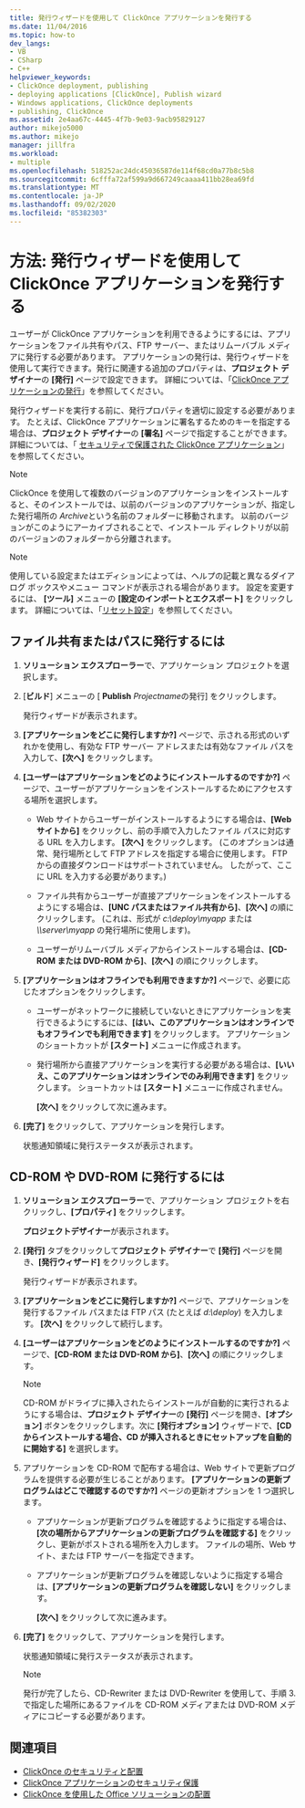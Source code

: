 ```yaml
---
title: 発行ウィザードを使用して ClickOnce アプリケーションを発行する
ms.date: 11/04/2016
ms.topic: how-to
dev_langs:
- VB
- CSharp
- C++
helpviewer_keywords:
- ClickOnce deployment, publishing
- deploying applications [ClickOnce], Publish wizard
- Windows applications, ClickOnce deployments
- publishing, ClickOnce
ms.assetid: 2e4aa67c-4445-4f7b-9e03-9acb95829127
author: mikejo5000
ms.author: mikejo
manager: jillfra
ms.workload:
- multiple
ms.openlocfilehash: 518252ac24dc45036587de114f68cd0a77b8c5b8
ms.sourcegitcommit: 6cfffa72af599a9d667249caaaa411bb28ea69fd
ms.translationtype: MT
ms.contentlocale: ja-JP
ms.lasthandoff: 09/02/2020
ms.locfileid: "85382303"
---
```

# <a name="how-to-publish-a-clickonce-application-using-the-publish-wizard"></a>方法: 発行ウィザードを使用して ClickOnce アプリケーションを発行する
ユーザーが ClickOnce アプリケーションを利用できるようにするには、アプリケーションをファイル共有やパス、FTP サーバー、またはリムーバブル メディアに発行する必要があります。 アプリケーションの発行は、発行ウィザードを使用して実行できます。発行に関連する追加のプロパティは、**プロジェクト デザイナー**の **[発行]** ページで設定できます。 詳細については、「[ClickOnce アプリケーションの発行](../deployment/publishing-clickonce-applications.md)」を参照してください。

発行ウィザードを実行する前に、発行プロパティを適切に設定する必要があります。 たとえば、ClickOnce アプリケーションに署名するためのキーを指定する場合は、**プロジェクト デザイナー**の **[署名]** ページで指定することができます。 詳細については、「 [セキュリティで保護された ClickOnce アプリケーション](../deployment/securing-clickonce-applications.md)」を参照してください。

> [!NOTE]
> ClickOnce を使用して複数のバージョンのアプリケーションをインストールすると、そのインストールでは、以前のバージョンのアプリケーションが、指定した発行場所の *Archive*という名前のフォルダーに移動されます。 以前のバージョンがこのようにアーカイブされることで、インストール ディレクトリが以前のバージョンのフォルダーから分離されます。

> [!NOTE]
> 使用している設定またはエディションによっては、ヘルプの記載と異なるダイアログ ボックスやメニュー コマンドが表示される場合があります。 設定を変更するには、 **[ツール]** メニューの **[設定のインポートとエクスポート]** をクリックします。 詳細については、「[リセット設定](../ide/environment-settings.md#reset-settings)」を参照してください。

## <a name="to-publish-to-a-file-share-or-path"></a>ファイル共有またはパスに発行するには

1. **ソリューション エクスプローラー**で、アプリケーション プロジェクトを選択します。

2. [**ビルド**] メニューの [ **Publish** *Projectname*の発行] をクリックします。

    発行ウィザードが表示されます。

3. **[アプリケーションをどこに発行しますか?]** ページで、示される形式のいずれかを使用し、有効な FTP サーバー アドレスまたは有効なファイル パスを入力して、**[次へ]** をクリックします。

4. **[ユーザーはアプリケーションをどのようにインストールするのですか?]** ページで、ユーザーがアプリケーションをインストールするためにアクセスする場所を選択します。

   - Web サイトからユーザーがインストールするようにする場合は、**[Web サイトから]** をクリックし、前の手順で入力したファイル パスに対応する URL を入力します。 **[次へ]** をクリックします。 (このオプションは通常、発行場所として FTP アドレスを指定する場合に使用します。 FTP からの直接ダウンロードはサポートされていません。 したがって、ここに URL を入力する必要があります。)

   - ファイル共有からユーザーが直接アプリケーションをインストールするようにする場合は、**[UNC パスまたはファイル共有から]**、**[次へ]** の順にクリックします。 (これは、形式が *c:\deploy\myapp* または *\\\server\myapp* の発行場所に使用します)。

   - ユーザーがリムーバブル メディアからインストールする場合は、**[CD-ROM または DVD-ROM から]**、**[次へ]** の順にクリックします。

5. **[アプリケーションはオフラインでも利用できますか?]** ページで、必要に応じたオプションをクリックします。

   - ユーザーがネットワークに接続していないときにアプリケーションを実行できるようにするには、**[はい、このアプリケーションはオンラインでもオフラインでも利用できます]** をクリックします。 アプリケーションのショートカットが **[スタート]** メニューに作成されます。

   - 発行場所から直接アプリケーションを実行する必要がある場合は、**[いいえ、このアプリケーションはオンラインでのみ利用できます]** をクリックします。 ショートカットは **[スタート]** メニューに作成されません。

     **[次へ]** をクリックして次に進みます。

6. **[完了]** をクリックして、アプリケーションを発行します。

    状態通知領域に発行ステータスが表示されます。

## <a name="to-publish-to-a-cd-rom-or-dvd-rom"></a>CD-ROM や DVD-ROM に発行するには

1. **ソリューション エクスプローラー**で、アプリケーション プロジェクトを右クリックし、**[プロパティ]** をクリックします。

    **プロジェクトデザイナー**が表示されます。

2. **[発行]** タブをクリックして**プロジェクト デザイナー**で **[発行]** ページを開き、**[発行ウィザード]** をクリックします。

    発行ウィザードが表示されます。

3. **[アプリケーションをどこに発行しますか?]** ページで、アプリケーションを発行するファイル パスまたは FTP パス (たとえば *d:\deploy*) を入力します。 **[次へ]** をクリックして続行します。

4. **[ユーザーはアプリケーションをどのようにインストールするのですか?]** ページで、**[CD-ROM または DVD-ROM から]**、**[次へ]** の順にクリックします。

   > [!NOTE]
   > CD-ROM がドライブに挿入されたらインストールが自動的に実行されるようにする場合は、**プロジェクト デザイナー**の **[発行]** ページを開き、**[オプション]** ボタンをクリックします。次に **[発行オプション]** ウィザードで、**[CD からインストールする場合、CD が挿入されるときにセットアップを自動的に開始する]** を選択します。

5. アプリケーションを CD-ROM で配布する場合は、Web サイトで更新プログラムを提供する必要が生じることがあります。 **[アプリケーションの更新プログラムはどこで確認するのですか?]** ページの更新オプションを 1 つ選択します。

   - アプリケーションが更新プログラムを確認するように指定する場合は、**[次の場所からアプリケーションの更新プログラムを確認する]** をクリックし、更新がポストされる場所を入力します。 ファイルの場所、Web サイト、または FTP サーバーを指定できます。

   - アプリケーションが更新プログラムを確認しないように指定する場合は、**[アプリケーションの更新プログラムを確認しない]** をクリックします。

     **[次へ]** をクリックして次に進みます。

6. **[完了]** をクリックして、アプリケーションを発行します。

    状態通知領域に発行ステータスが表示されます。

   > [!NOTE]
   > 発行が完了したら、CD-Rewriter または DVD-Rewriter を使用して、手順 3. で指定した場所にあるファイルを CD-ROM メディアまたは DVD-ROM メディアにコピーする必要があります。

## <a name="see-also"></a>関連項目

- [ClickOnce のセキュリティと配置](../deployment/clickonce-security-and-deployment.md)
- [ClickOnce アプリケーションのセキュリティ保護](../deployment/securing-clickonce-applications.md)
- [ClickOnce を使用した Office ソリューションの配置](../vsto/deploying-an-office-solution-by-using-clickonce.md)